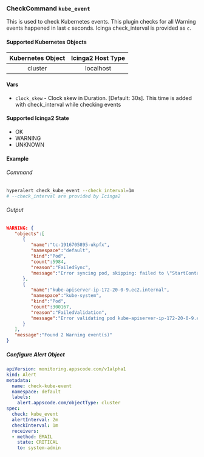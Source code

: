 ### CheckCommand `kube_event`

This is used to check Kubernetes events. This plugin checks for all Warning events happened in last `c` seconds. Icinga check_interval is provided as `c`.

#### Supported Kubernetes Objects

| Kubernetes Object | Icinga2 Host Type |
| :---:             | :---:             |
| cluster           | localhost         |

#### Vars

* `clock_skew` - Clock skew in Duration. [Default: 30s]. This time is added with check_interval while checking events

#### Supported Icinga2 State

* OK
* WARNING
* UNKNOWN

#### Example
###### Command
```sh
hyperalert check_kube_event --check_interval=1m
# --check_interval are provided by Icinga2
```
###### Output
```json
WARNING: {
   "objects":[  
      {  
         "name":"tc-1916705895-ukpfx",
         "namespace":"default",
         "kind":"Pod",
         "count":5984,
         "reason":"FailedSync",
         "message":"Error syncing pod, skipping: failed to \"StartContainer\" for \"tc\" with ImagePullBackOff: \"Back-off pulling image \\\"appscode/tillerc:765a57f\\\"\"\n"
      },
      {  
         "name":"kube-apiserver-ip-172-20-0-9.ec2.internal",
         "namespace":"kube-system",
         "kind":"Pod",
         "count":300167,
         "reason":"FailedValidation",
         "message":"Error validating pod kube-apiserver-ip-172-20-0-9.ec2.internal.kube-system from file, ignoring: metadata.name: Duplicate value: \"kube-apiserver-ip-172-20-0-9.ec2.internal\""
      }
   ],
   "message":"Found 2 Warning event(s)"
}
```

##### Configure Alert Object
```yaml
apiVersion: monitoring.appscode.com/v1alpha1
kind: Alert
metadata:
  name: check-kube-event
  namespace: default
  labels:
    alert.appscode.com/objectType: cluster
spec:
  check: kube_event
  alertInterval: 2m
  checkInterval: 1m
  receivers:
  - method: EMAIL
    state: CRITICAL
    to: system-admin
```

